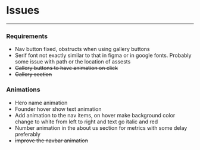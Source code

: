 # Issues
---

### Requirements
- Nav button fixed, obstructs when using gallery buttons
- Serif font not exactly similar to that in figma or in google fonts. Probably some issue with path or the location of assests
- ~~Gallery buttons to have animation on click~~
- ~~Gallery section~~

### Animations
- Hero name animation
- Founder hover show text animation
- Add animation to the nav items, on hover make background color change to white from left to right and text go italic and red
- Number animation in the about us section for metrics with some delay preferably
- ~~improve the navbar animation~~
